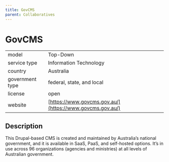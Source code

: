 ```yaml
---
title: GovCMS
parent: Collaboratives
---
```


# GovCMS

|                   |                                          |
|:------------------|:-----------------------------------------|
| model             | Top-Down
| service type      | Information Technology
| country           | Australia
| government type   | federal, state, and local
| license           | open
| website           | [https://www.govcms.gov.au/](https://www.govcms.gov.au/)

## Description
This Drupal-based CMS is created and maintained by Australia’s national government, and it is available in SaaS, PaaS, and self-hosted options. It’s in use across 96 organizations (agencies and ministries) at all levels of Australian government.
